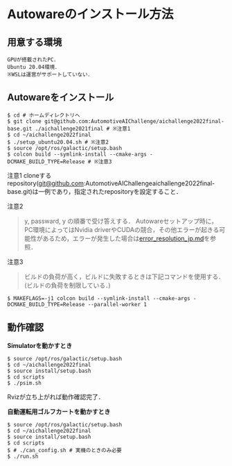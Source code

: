 # Autowareのインストール方法

## 用意する環境
```
GPUが搭載されたPC．
Ubuntu 20.04環境．
※WSLは運営がサポートしていない．
```


## Autowareをインストール

```
$ cd # ホームディレクトリへ
$ git clone git@github.com:AutomotiveAIChallenge/aichallenge2022final-base.git ./aichallenge2021final # ※注意1
$ cd ~/aichallenge2022final
$ ./setup_ubuntu20.04.sh # ※注意2
$ source /opt/ros/galactic/setup.bash
$ colcon build --symlink-install --cmake-args -DCMAKE_BUILD_TYPE=Release # ※注意3
```

注意1
cloneするrepository(git@github.com:AutomotiveAIChallengeaichallenge2022final-base.git)は一例であり，指定されたrepositoryを設定すること．

注意2
> y, passward, y の順番で受け答えする．
> Autowareセットアップ時に，PC環境によってはNvidia driverやCUDAの競合，その他エラーが起きる可能性があるため，エラーが発生した場合は[error_resolution_jp.md](./error_resolution_jp.md)を参照．

注意3
> ビルドの負荷が高く，ビルドに失敗するときは下記コマンドを使用する．(ビルドの負荷を制限している．)
```
$ MAKEFLAGS=-j1 colcon build --symlink-install --cmake-args -DCMAKE_BUILD_TYPE=Release --parallel-worker 1
```

## 動作確認


**Simulatorを動かすとき**
```
$ source /opt/ros/galactic/setup.bash
$ cd ~/aichallenge2022final
$ source install/setup.bash
$ cd scripts
$ ./psim.sh
```
Rvizが立ち上がれば動作確認完了．

**自動運転用ゴルフカートを動かすとき**
```
$ source /opt/ros/galactic/setup.bash
$ cd ~/aichallenge2022final
$ source install/setup.bash
$ cd scripts
$ # ./can_config.sh # 実機のときのみ必要
$ ./run.sh
```

